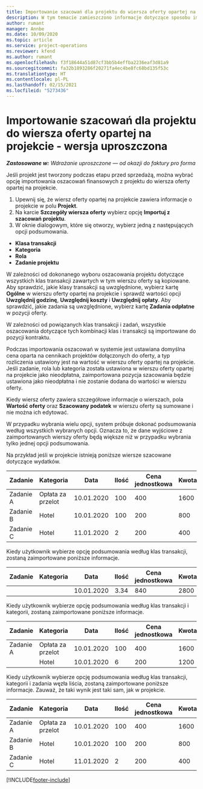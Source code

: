 ```yaml
---
title: Importowanie szacowań dla projektu do wiersza oferty opartej na projekcie - wersja uproszczona
description: W tym temacie zamieszczono informacje dotyczące sposobu importowania szacunków z projektu do wiersza oferty.
author: rumant
manager: Annbe
ms.date: 10/09/2020
ms.topic: article
ms.service: project-operations
ms.reviewer: kfend
ms.author: rumant
ms.openlocfilehash: f3f18644a51d87cf3bb5b4effba2236eaf3d81a9
ms.sourcegitcommit: fa32b1893286f20271fa4ec4be8fc68bd135f53c
ms.translationtype: HT
ms.contentlocale: pl-PL
ms.lasthandoff: 02/15/2021
ms.locfileid: "5273436"
---
```

# <a name="import-estimates-for-a-project-to-a-project-based-quote-line---lite"></a>Importowanie szacowań dla projektu do wiersza oferty opartej na projekcie - wersja uproszczona

_**Zastosowane w:** Wdrażanie uproszczone — od okazji do faktury pro forma_

Jeśli projekt jest tworzony podczas etapu przed sprzedażą, można wybrać opcję importowania oszacowań finansowych z projektu do wiersza oferty opartej na projekcie.

1. Upewnij się, że wiersz oferty opartej na projekcie zawiera informacje o projekcie w polu **Projekt**.
2. Na karcie **Szczegóły wiersza oferty** wybierz opcję **Importuj z szacowań projektu**.
3. W oknie dialogowym, które się otworzy, wybierz jedną z następujących opcji podsumowania.

  - **Klasa transakcji**
  - **Kategoria**
  - **Rola** 
  - **Zadanie projektu**

W zależności od dokonanego wyboru oszacowania projektu dotyczące wszystkich klas transakcji zawartych w tym wierszu oferty są kopiowane. Aby sprawdzić, jakie klasy transakcji są uwzględnione, wybierz kartę **Ogólne** w wierszu oferty opartej na projekcie i sprawdź wartości opcji **Uwzględnij godzinę**, **Uwzględnij koszty** i **Uwzględnij opłaty**.  Aby sprawdzić, jakie zadania są uwzględnione, wybierz kartę **Zadania odpłatne** w pozycji oferty.

W zależności od powiązanych klas transakcji i zadań, wszystkie oszacowania dotyczące tych kombinacji klas i transakcji są importowane do pozycji kontraktu.

Podczas importowania oszacowań w systemie jest ustawiana domyślna cena oparta na cennikach projektów dołączonych do oferty, a typ rozliczenia ustawiony jest na wartość w wierszu oferty opartej na projekcie. Jeśli zadanie, rola lub kategoria została ustawiona w wierszu oferty opartej na projekcie jako nieodpłatna, zaimportowana pozycja szacowania będzie ustawiona jako nieodpłatna i nie zostanie dodana do wartości w wierszu oferty.

Kiedy wiersz oferty zawiera szczegółowe informacje o wierszach, pola **Wartość oferty** oraz **Szacowany podatek** w wierszu oferty są sumowane i nie można ich edytować.

W przypadku wybrania wielu opcji, system próbuje dokonać podsumowania według wszystkich wybranych opcji. Oznacza to, że dane wyjściowe z zaimportowanych wierszy oferty będą większe niż w przypadku wybrania tylko jednej opcji podsumowania.

Na przykład jeśli w projekcie istnieją poniższe wiersze szacowane dotyczące wydatków.

| Zadanie | Kategoria | Data | Ilość | Cena jednostkowa | Kwota |
| --- | --- | --- | --- | --- | --- |
| Zadanie A | Opłata za przelot | 10.01.2020 | 100 | 400 | 1600 |
| Zadanie B | Hotel | 10.01.2020 | 100 | 200 | 800 |
| Zadanie C | Hotel | 11.01.2020 | 2 | 200 | 400 |

Kiedy użytkownik wybierze opcję podsumowania według klas transakcji, zostaną zaimportowane poniższe informacje.

| Zadanie | Kategoria | Data | Ilość | Cena jednostkowa | Kwota |
| --- | --- | --- | --- | --- | --- |
|||10.01.2020 | 3.34 | 840 | 2800 |

Kiedy użytkownik wybierze opcję podsumowania według klas transakcji i kategorii, zostaną zaimportowane poniższe informacje.

| Zadanie | Kategoria | Data | Ilość | Cena jednostkowa | Kwota |
| --- | --- | --- | --- | --- | --- |
| Zadanie A | Opłata za przelot | 10.01.2020 | 100 | 400 | 1600 |
| | Hotel | 10.01.2020 | 6 | 200 | 1200 |

Kiedy użytkownik wybierze opcję podsumowania według klas transakcji, kategorii i zadania węzła liścia, zostaną zaimportowane poniższe informacje. Zauważ, że taki wynik jest taki sam, jak w projekcie.

| Zadanie | Kategoria | Data | Ilość | Cena jednostkowa | Kwota |
| --- | --- | --- | --- | --- | --- |
| Zadanie A | Opłata za przelot | 10.01.2020 | 100 | 400 | 1600 |
| Zadanie B | Hotel | 10.01.2020 | 100 | 200 | 800 |
| Zadanie C | Hotel | 11.01.2020 | 2 | 200 | 400 |


[!INCLUDE[footer-include](../../includes/footer-banner.md)]